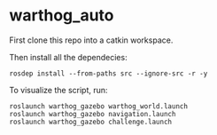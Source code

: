 # warthog_auto

First clone this repo into a catkin workspace.

Then install all the dependecies:

	rosdep install --from-paths src --ignore-src -r -y

To visualize the script, run:

	roslaunch warthog_gazebo warthog_world.launch
	roslaunch warthog_gazebo navigation.launch
	roslaunch warthog_gazebo challenge.launch
